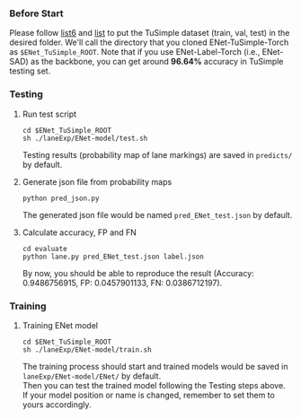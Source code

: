 ### Before Start

Please follow [list6](./list6) and [list](./list) to put the TuSimple dataset (train, val, test) in the desired folder. We'll call the directory that you cloned ENet-TuSimple-Torch as `$ENet_TuSimple_ROOT`. Note that if you use ENet-Label-Torch (i.e., ENet-SAD) as the backbone, you can get around **96.64%** accuracy in TuSimple testing set.

### Testing
1. Run test script
    ```Shell
    cd $ENet_TuSimple_ROOT
    sh ./laneExp/ENet-model/test.sh
    ```
    Testing results (probability map of lane markings) are saved in `predicts/` by default.

2. Generate json file from probability maps
    ```Shell
    python pred_json.py
    ```
    The generated json file would be named `pred_ENet_test.json` by default.

3. Calculate accuracy, FP and FN
    ```Shell
    cd evaluate
    python lane.py pred_ENet_test.json label.json
    ```
    By now, you should be able to reproduce the result (Accuracy: 0.9486756915, FP: 0.0457901133, FN: 0.0386712197).
    
### Training
1. Training ENet model
    ```Shell
    cd $ENet_TuSimple_ROOT
    sh ./laneExp/ENet-model/train.sh
    ```
    The training process should start and trained models would be saved in `laneExp/ENet-model/ENet/` by default.  
    Then you can test the trained model following the Testing steps above. If your model position or name is changed, remember to set them to yours accordingly.

